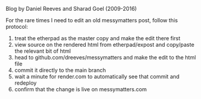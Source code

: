 Blog by Daniel Reeves and Sharad Goel (2009-2016)

For the rare times I need to edit an old messymatters post, follow this protocol:

1. treat the etherpad as the master copy and make the edit there first
2. view source on the rendered html from etherpad/expost and copy/paste the relevant bit of html
3. head to github.com/dreeves/messymatters and make the edit to the html file
4. commit it directly to the main branch
5. wait a minute for render.com to automatically see that commit and redeploy
6. confirm that the change is live on messymatters.com
